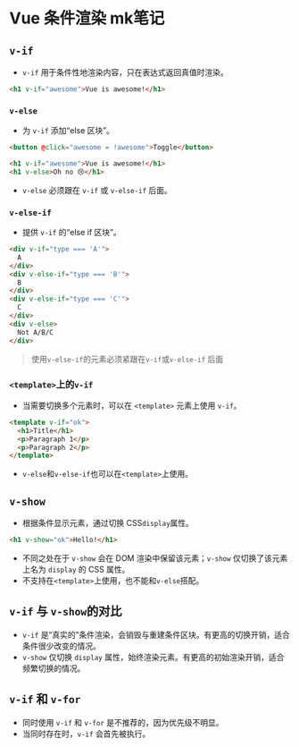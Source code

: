 # Vue 条件渲染 mk笔记

## `v-if`

- `v-if` 用于条件性地渲染内容，只在表达式返回真值时渲染。

```html
<h1 v-if="awesome">Vue is awesome!</h1>
```

### `v-else`

- 为 `v-if` 添加“else 区块”。

```html
<button @click="awesome = !awesome">Toggle</button>

<h1 v-if="awesome">Vue is awesome!</h1>
<h1 v-else>Oh no 😢</h1>
```

- `v-else` 必须跟在 `v-if` 或 `v-else-if` 后面。

### `v-else-if`

- 提供 `v-if` 的“else if 区块”。

```html
<div v-if="type === 'A'">
  A
</div>
<div v-else-if="type === 'B'">
  B
</div>
<div v-else-if="type === 'C'">
  C
</div>
<div v-else>
  Not A/B/C
</div>
```

> 使用`v-else-if`的元素必须紧跟在`v-if`或`v-else-if` 后面

### `<template>`上的`v-if`

- 当需要切换多个元素时，可以在 `<template>` 元素上使用 `v-if`。

```html
<template v-if="ok">
  <h1>Title</h1>
  <p>Paragraph 1</p>
  <p>Paragraph 2</p>
</template>
```

- `v-else`和`v-else-if`也可以在`<template>`上使用。

## `v-show`

- 根据条件显示元素，通过切换 CSS`display`属性。

```html
<h1 v-show="ok">Hello!</h1>
```
- 不同之处在于 `v-show` 会在 DOM 渲染中保留该元素；`v-show` 仅切换了该元素上名为 `display` 的 CSS 属性。
- 不支持在`<template>`上使用，也不能和`v-else`搭配。

## `v-if` 与 `v-show`的对比

- `v-if` 是“真实的”条件渲染，会销毁与重建条件区块。有更高的切换开销，适合条件很少改变的情况。
- `v-show` 仅切换 `display` 属性，始终渲染元素。有更高的初始渲染开销，适合频繁切换的情况。

## `v-if` 和 `v-for`

- 同时使用 `v-if` 和 `v-for` 是不推荐的，因为优先级不明显。
- 当同时存在时，`v-if` 会首先被执行。